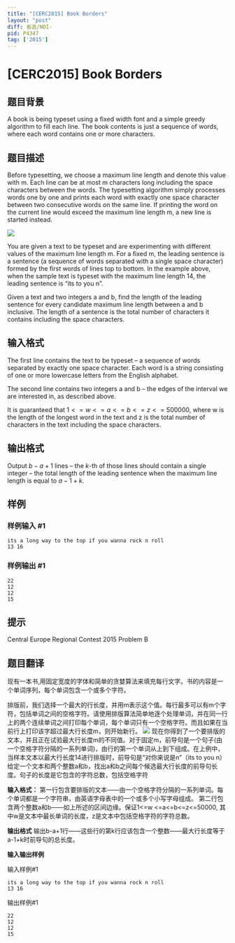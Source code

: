```yaml
---
title: "[CERC2015] Book Borders"
layout: "post"
diff: 省选/NOI-
pid: P4347
tag: ['2015']
---
```

# [CERC2015] Book Borders
## 题目背景

A book is being typeset using a fixed width font and a simple greedy algorithm to fill each line. The
book contents is just a sequence of words, where each word contains one or more characters.
## 题目描述

Before typesetting, we choose a maximum line length and denote this value with m. Each line can be at most m characters long including the space characters between the words. The typesetting algorithm simply processes words one by one and prints each word with exactly one space character between two consecutive words on the same line. If printing the word on the current line would exceed the maximum line length m, a new line is started instead.

![](https://cdn.luogu.com.cn/upload/pic/16228.png)

You are given a text to be typeset and are experimenting with different values of the maximum line length m. For a fixed m, the leading sentence is a sentence (a sequence of words separated with a single space character) formed by the first words of lines top to bottom. In the example above, when the sample text is typeset with the maximum line length 14, the leading sentence is “its to you n”.

Given a text and two integers a and b, find the length of the leading sentence for every candidate maximum line length between a and b inclusive. The length of a sentence is the total number of characters it contains including the space characters.
## 输入格式

The first line contains the text to be typeset – a sequence of words separated by exactly one space character. Each word is a string consisting of one or more lowercase letters from the English alphabet.

The second line contains two integers a and b – the edges of the interval we are interested in, as described above.

It is guaranteed that $1<=w<=a<=b<=z<=500 000$, where w is the length of the longest word in the text and z is the total number of characters in the text including the space characters.
## 输出格式

Output $b - a + 1$ lines – the $k$-th of those lines should contain a single integer – the total length of the leading sentence when the maximum line length is equal to $a - 1 + k$.
## 样例

### 样例输入 #1
```
its a long way to the top if you wanna rock n roll
13 16
```
### 样例输出 #1
```
22
12
12
15
```
## 提示

Central Europe Regional Contest 2015
Problem B
## 题目翻译


现有一本书,用固定宽度的字体和简单的贪婪算法来填充每行文字。书的内容是一个单词序列，每个单词包含一个或多个字符。

排版前，我们选择一个最大的行长度，并用m表示这个值。每行最多可以有m个字符，包括单词之间的空格字符。请使用排版算法简单地逐个处理单词，并在同一行上的两个连续单词之间打印每个单词，每个单词只有一个空格字符。而且如果在当前行上打印该字超过最大行长度m，则开始新行。
![](https://cdn.luogu.org/upload/pic/16228.png)
现在你得到了一个要排版的文本，并且正在试验最大行长度m的不同值。对于固定m，前导句是一个句子(由一个空格字符分隔的一系列单词)，由行的第一个单词从上到下组成。在上例中，当样本文本以最大行长度14进行排版时，前导句是“对你来说是n”（its to you n）
给定一个文本和两个整数a和b，找出a和b之间每个候选最大行长度的前导句长度。句子的长度是它包含的字符总数，包括空格字符

**输入格式：**
第一行包含要排版的文本——由一个空格字符分隔的一系列单词。每个单词都是一个字符串，由英语字母表中的一个或多个小写字母组成。 第二行包含两个整数a和b——如上所述的区间边缘。保证1<=w <=a<=b<=z<=50000,
其中w是文本中最长单词的长度，z是文本中包括空格字符的字符总数。

**输出格式**
输出b-a+1行——这些行的第k行应该包含一个整数——最大行长度等于a-1+k时前导句的总长度。

**输入输出样例**

输入样例#1
```
its a long way to the top if you wanna rock n roll
13 16
```
输出样例#1
```
22
12
12
15
```
